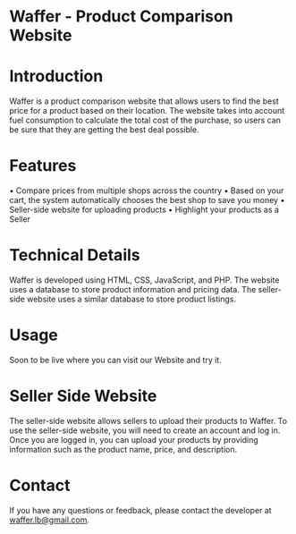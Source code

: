 # Waffer - Product Comparison Website
# Introduction
Waffer is a product comparison website that allows users to find the best price for a product based on their location. The website takes into account fuel consumption to calculate the total cost of the purchase, so users can be sure that they are getting the best deal possible.

# Features
• Compare prices from multiple shops across the country
• Based on your cart, the system automatically chooses the best shop to save you money
• Seller-side website for uploading products
• Highlight your products as a Seller

# Technical Details
Waffer is developed using HTML, CSS, JavaScript, and PHP. The website uses a database to store product information and pricing data. The seller-side website uses a similar database to store product listings.

# Usage
Soon to be live where you can visit our Website and try it.

# Seller Side Website
The seller-side website allows sellers to upload their products to Waffer. To use the seller-side website, you will need to create an account and log in. Once you are logged in, you can upload your products by providing information such as the product name, price, and description.

# Contact
If you have any questions or feedback, please contact the developer at waffer.lb@gmail.com.
